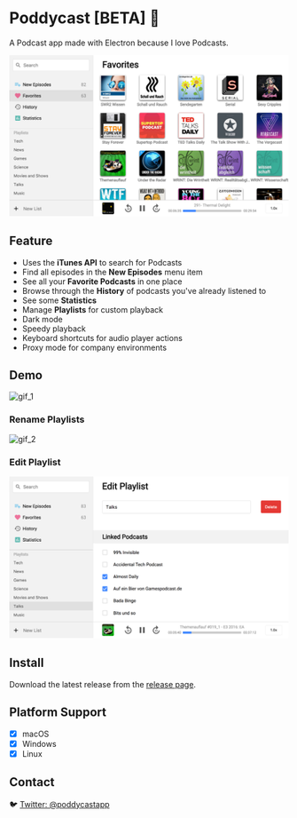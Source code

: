 # Poddycast [BETA] :construction:

A Podcast app made with Electron because I love Podcasts.

![screenshot_1](img/poddycastapp.png)

## Feature

- Uses the **iTunes API** to search for Podcasts
- Find all episodes in the **New Episodes** menu item
- See all your **Favorite Podcasts** in one place
- Browse through the **History** of podcasts you've already listened to
- See some **Statistics**
- Manage **Playlists** for custom playback
- Dark mode
- Speedy playback
- Keyboard shortcuts for audio player actions
- Proxy mode for company environments

## Demo

![gif_1](img/poddycast_v0.2.0.gif)

### Rename Playlists

![gif_2](img/poddycast-rename_playlists.gif)

### Edit Playlist

![gif_3](img/poddycast_edit_playlist.png)

<!--
### Subscribe to Podcasts

![gif_1 subscribe](img/poddycast-subscribe_to_podcast.gif)

### Create a playlist

![gif_1 playlists](img/poddycast-handle_playlists.gif)
-->

## Install

Download the latest release from the [release page](https://github.com/MrChuckomo/poddycast/releases).

## Platform Support

- [x] macOS  
- [x] Windows
- [x] Linux

## Contact


:bird: [Twitter: @poddycastapp](https://twitter.com/poddycastapp)

